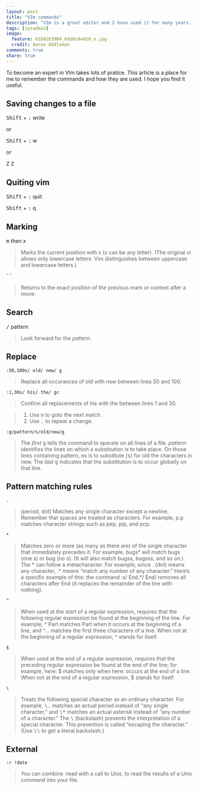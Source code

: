 ```yaml
---
layout: post
title: "VIm commands"
description: "VIm is a great editor and I have used it for many years. However, mastering the indepth commands are very helpful for System Administrators because its almost always available. Here are some helpful commands to remember."
tags: [sysadmin]
image:
  feature: 8160263904_6dd8c8e420_o.jpg
  credit: Aaron Addleman
comments: true
share: true
---
```



To become an expert in VIm takes lots of pratice. This article is a place for me to remember the commands and how they are used. I hope you find it useful.

## Saving changes to a file

<kbd>Shift</kbd> + <kbd>:</kbd> write

or

<kbd>Shift</kbd> + <kbd>:</kbd> w

or

<kbd>Z</kbd> <kbd>Z</kbd>

## Quiting vim

<kbd>Shift</kbd> + <kbd>:</kbd> quit

<kbd>Shift</kbd> + <kbd>:</kbd> q

## Marking

<kbd>m</kbd> then <kbd>x</kbd>

> Marks the current position with x (x can be any letter). (The original vi allows only lowercase letters. Vim distinguishes between uppercase and lowercase letters.)

<kbd>``</kbd>

> Returns to the exact position of the previous mark or context after a move.

## Search

<kbd>/</kbd> pattern

> Look forward for the _pattern_.

## Replace

    :50,100s/ old/ new/ g

> Replace all occurances of old with new between lines 50 and 100.

    :1,30s/ his/ the/ gc

> Confirm all replacements of his with the between lines 1 and 30. 

> 1. Use <kbd>n</kbd> to goto the next match. 
> 1. Use <kbd>.</kbd> to repeat a change.

    :g/pattern/s/old/new/g

> The _first_ <kbd>g</kbd> tells the command to operate on all lines of a file. _pattern_ identifies the lines on which a substitution is to take place. On those lines containing pattern, ex is to substitute (<kbd>s</kbd>) for old the characters in new. The _last_ <kbd>g</kbd> indicates that the substitution is to occur globally on that line.

## Pattern matching rules

    . 

> (period, dot) Matches any single character except a newline. Remember that spaces are treated as characters. For example, p.p matches character strings such as pep, pip, and pcp.

    *

> Matches zero or more (as many as there are) of the single character that immediately precedes it. For example, bugs* will match bugs (one s) or bug (no s). (It will also match bugss, bugsss, and so on.) The * can follow a metacharacter. For example, since . (dot) means any character, .* means “match any number of any character.” Here’s a specific example of this: the command :s/ End.*/ End/ removes all characters after End (it replaces the remainder of the line with nothing).

    ^

> When used at the start of a regular expression, requires that the following regular expression be found at the beginning of the line. For example, ^ Part matches Part when it occurs at the beginning of a line, and ^... matches the first three characters of a line. When not at the beginning of a regular expression, ^ stands for itself.

    $

> When used at the end of a regular expression, requires that the preceding regular expression be found at the end of the line; for example, here: $ matches only when here: occurs at the end of a line. When not at the end of a regular expression, $ stands for itself.

    \

> Treats the following special character as an ordinary character. For example, <kbd>\\.</kbd> matches an actual period instead of “any single character,” and <kbd>\\*</kbd> matches an actual asterisk instead of “any number of a character.” The <kbd>\\</kbd> (backslash) prevents the interpretation of a special character. This prevention is called “escaping the character.” (Use <kbd>\\\\</kbd> to get a literal backslash.)

## External

    :r !date

> You can combine :read with a call to Unix, to read the results of a Unix command into your file.
